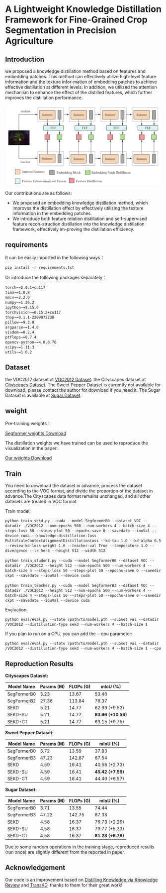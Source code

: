 # A Lightweight Knowledge Distillation Framework for Fine-Grained Crop Segmentation in Precision Agriculture

## Introduction

we proposed a knowledge distillation method based on features and embedding patches. This method can effectively utilize high-level feature information and the texture infor-mation of embedding patches to achieve effective distillation at different levels. In addition, we utilized the attention mechanism to enhance the effect of the distilled features, which further improves the distillation performance.

<div align=center>
	<img src="https://github.com/xl-alt/SEKD/blob/main/The%20block%20framework%20of%20the%20SEKD.PNG?raw=true" width="700">
</div>

Our contributions are as follows:
- We proposed an embedding knowledge distillation method, which improves the distillation effect by effectively utilizing the texture information in the embedding patches.
- We introduce both feature relation distillation and self-supervised feature recon-struction distillation into the knowledge distillation framework, effectively im-proving the distillation efficiency.


## requirements

It can be easily imported in the following ways：

```
pip install -r requirements.txt
```

Or introduce the following packages separately：

```
torch~=2.0.1+cu117
timm~=1.0.8
mmcv~=2.2.0
numpy~=1.26.2
ipython~=8.15.0
torchvision~=0.15.2+cu117
thop~=0.1.1-2209072238
pillow~=9.3.0
argparse~=1.4.0
visdom~=0.2.4
ptflops~=0.7.4
opencv-python~=4.8.0.76
scipy~=1.11.3
utils~=1.0.2
```

## Dataset

the VOC2012 dataset at [VOC2012 Dataset](http://host.robots.ox.ac.uk/pascal/VOC/voc2012).
the Cityscapes dataset at [Cityscapes Dataset](https://www.cityscapes-dataset.com).
The Sweet Pepper Dataset is currently not available for download, please contact the author for download if you need it.
The Sugar Dataset is available at [Sugar Dataset](https://www.ipb.uni-bonn.de/data/sugarbeets2016).

## weight

Pre-training weights：

[Segformer weights Download](https://drive.google.com/drive/folders/1xcrBgv4kHD1b7ln4jeY3MAvpfQ2uxsNQ?usp=drive_link)

The distillation weights we have trained can be used to reproduce the visualization in the paper:

[Our weights Download](https://drive.google.com/drive/folders/1fjz1FjzXHIIPOnNIzIINhd7zH--y3YFe?usp=drive_link)


## Train

You need to download the dataset in advance, process the dataset according to the VOC format, and divide the proportion of the dataset in advance.The Cityscapes data format remains unchanged, and all other datasets are treated in VOC format



Train model:

```
python train_sekd.py --cuda --model SegformerB0 --dataset VOC --datadir ./VOC2012 --num-epochs 500 --num-workers 4 --batch-size 4 --steps-loss 50 --steps-plot 50 --epochs-save 0 --savedate --iouVal --device cuda --knowledge-distillation-loss MultiScaleContextAlignmentDistillationLoss --kd-tau 1.0 --kd-alpha 0.5 --review-kd-loss-weight 1.0 --teacher-val True --temperature 1.0 --divergence --lr 5e-5 --height 512 --width 512

python train_student.py --cuda --model SegformerB0 --dataset VOC --datadir ./VOC2012 --height 512 --num-epochs 500 --num-workers 4 --batch-size 4 --steps-loss 50 --steps-plot 50 --epochs-save 0 --savedir ckpt --savedate --iouVal --device cuda

python train_teacher.py --cuda --model SegformerB3 --dataset VOC --datadir ./VOC2012 --height 512 --num-epochs 500 --num-workers 4 --batch-size 4 --steps-loss 50 --steps-plot 50 --epochs-save 0 --savedir ckpt --savedate --iouVal --device cuda

```


Evaluation:

```
python eval/eval.py --state /path/to/model.pth --subset val --datadir /VOC2012 --distillation-type sekd --num-workers 4 --batch-size 1
```

If you plan to run on a CPU, you can add the --cpu parameter:

```
python eval/eval.py --state /path/to/model.pth --subset val --datadir /VOC2012 --distillation-type sekd --num-workers 4 --batch-size 1 --cpu 
```


## Reproduction Results

**Cityscapes Dataset:**

| Model Name  | Params (M) | FLOPs (G) | mIoU (%)         |
|-------------|------------|-----------|------------------|
| SegFormerB0 | 3.23       | 13.67     | 53.40            |
| SegFormerB2 | 27.36      | 113.84    | 76.37            |
| SEKD        | 5.21       | 14.77     | 62.93 (+9.53)    |
| SEKD-SU     | 5.21       | 14.77     | **63.96 (+10.56)** |
| SEKD-CT     | 5.21       | 14.77     | 63.15 (+9.75)    |


**Sweet Pepper Dataset:**

| Model Name  | Params (M) | FLOPs (G) | mIoU (%)         |
|-------------|------------|-----------|------------------|
| SegFormerB0 | 3.72       | 13.59     | 37.83            |
| SegFormerB3 | 47.23      | 142.87    | 67.54            |
| SEKD        | 4.59       | 16.41     | 40.56 (+2.73)    |
| SEKD-SU     | 4.59       | 16.41     | **45.42 (+7.59)** |
| SEKD-CT     | 4.59       | 16.41     | 44.40 (+6.57)    |

**Sugar Dataset:**

| Model Name  | Params (M) | FLOPs (G) | mIoU (%)          |
|-------------|------------|-----------|-------------------|
| SegFormerB0 | 3.71       | 13.55     | 74.44             |
| SegFormerB3 | 47.22      | 142.75    | 87.38             |
| SEKD        | 4.58       | 16.37     | 76.73 (+2.29)     |
| SEKD-SU     | 4.58       | 16.37     | 79.77 (+5.33)     |
| SEKD-CT     | 4.58       | 16.37     | **81.23 (+6.79)** |




Due to some random operations in the training stage, reproduced results (run once) are slightly different from the reported in paper.

## Acknowledgement

Our code is an improvement based on [Distilling Knowledge via Knowledge Review](https://arxiv.org/abs/2104.09044) and [TransKD](https://arxiv.org/abs/2202.13393), thanks to them for their great work!




























